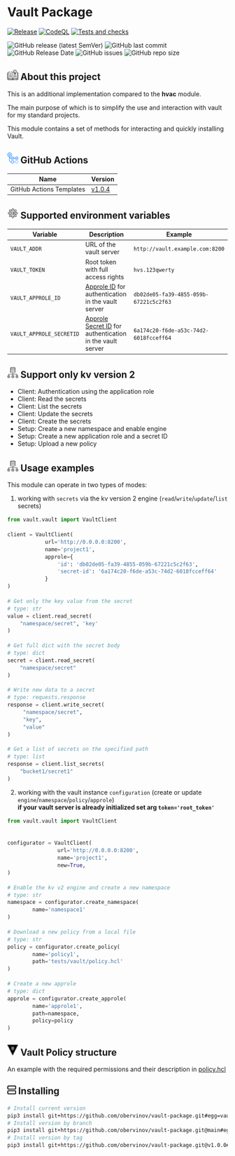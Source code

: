 # Vault Package
[![Release](https://github.com/obervinov/vault-package/actions/workflows/release.yml/badge.svg)](https://github.com/obervinov/vault-package/actions/workflows/release.yml)
[![CodeQL](https://github.com/obervinov/vault-package/actions/workflows/github-code-scanning/codeql/badge.svg)](https://github.com/obervinov/vault-package/actions/workflows/github-code-scanning/codeql)
[![Tests and checks](https://github.com/obervinov/vault-package/actions/workflows/tests.yml/badge.svg?branch=main&event=pull_request)](https://github.com/obervinov/vault-package/actions/workflows/tests.yml)

![GitHub release (latest SemVer)](https://img.shields.io/github/v/release/obervinov/vault-package?style=for-the-badge)
![GitHub last commit](https://img.shields.io/github/last-commit/obervinov/vault-package?style=for-the-badge)
![GitHub Release Date](https://img.shields.io/github/release-date/obervinov/vault-package?style=for-the-badge)
![GitHub issues](https://img.shields.io/github/issues/obervinov/vault-package?style=for-the-badge)
![GitHub repo size](https://img.shields.io/github/repo-size/obervinov/vault-package?style=for-the-badge)

## <img src="https://github.com/obervinov/_templates/blob/main/icons/book.png" width="25" title="about"> About this project
This is an additional implementation compared to the **hvac** module.

The main purpose of which is to simplify the use and interaction with vault for my standard projects.

This module contains a set of methods for interacting and quickly installing Vault.

## <img src="https://github.com/obervinov/_templates/blob/main/icons/github-actions.png" width="25" title="github-actions"> GitHub Actions
| Name  | Version |
| ------------------------ | ----------- |
| GitHub Actions Templates | [v1.0.4](https://github.com/obervinov/_templates/tree/v1.0.4) |

## <img src="https://github.com/obervinov/_templates/blob/main/icons/config.png" width="25" title="envs"> Supported environment variables
| Variable  | Description | Example |
| ------------- | ------------- | ------------- |
| `VAULT_ADDR`  | URL of the vault server | `http://vault.example.com:8200` |
| `VAULT_TOKEN` | Root token with full access rights | `hvs.123qwerty` |
| `VAULT_APPROLE_ID`  | [Approle ID](https://developer.hashicorp.com/vault/docs/auth/approle) for authentication in the vault server | `db02de05-fa39-4855-059b-67221c5c2f63` |
| `VAULT_APPROLE_SECRETID`  | [Approle Secret ID](https://developer.hashicorp.com/vault/docs/auth/approle) for authentication in the vault server |  `6a174c20-f6de-a53c-74d2-6018fcceff64` |

## <img src="https://github.com/obervinov/_templates/blob/main/icons/requirements.png" width="25" title="functions"> Support only kv version 2
- Client: Authentication using the application role
- Client: Read the secrets
- Client: List the secrets
- Client: Update the secrets
- Client: Create the secrets
- Setup: Create a new namespace and enable engine
- Setup: Create a new application role and a secret ID
- Setup: Upload a new policy

## <img src="https://github.com/obervinov/_templates/blob/main/icons/requirements.png" width="25" title="mods"> Usage examples
This module can operate in two types of modes:
1. working with `secrets` via the kv version 2 engine (`read`/`write`/`update`/`list` secrets)
```python
from vault.vault import VaultClient

client = VaultClient(
            url='http://0.0.0.0:8200',
            name='project1',
            approle={
                'id': 'db02de05-fa39-4855-059b-67221c5c2f63',
                'secret-id': '6a174c20-f6de-a53c-74d2-6018fcceff64'
            }
)

# Get only the key value from the secret
# type: str
value = client.read_secret(
    "namespace/secret", 'key'
)

# Get full dict with the secret body
# type: dict
secret = client.read_secret(
    "namespace/secret"
)

# Write new data to a secret
# type: requests.response
response = client.write_secret(
     "namespace/secret",
     "key",
     "value"
)

# Get a list of secrets on the specified path
# type: list
response = client.list_secrets(
    "bucket1/secret1"
)
```
2. working with the vault instance `configuration` (create or update `engine`/`namespace`/`policy`/`approle`)</br>
__if your vault server is already initialized set arg `token='root_token'`__
```python
from vault.vault import VaultClient


configurator = VaultClient(
                url='http://0.0.0.0:8200',
                name='project1',
                new=True,
)

# Enable the kv v2 engine and create a new namespace
# type: str
namespace = configurator.create_namespace(
        name='namespace1'
)

# Download a new policy from a local file
# type: str
policy = configurator.create_policy(
        name='policy1',
        path='tests/vault/policy.hcl'
)

# Create a new approle
# type: dict
approle = configurator.create_approle(
        name='approle1',
        path=namespace,
        policy=policy
)
```


## <img src="https://github.com/obervinov/_templates/blob/main/icons/vault.png" width="25" title="usage"> Vault Policy structure
An example with the required permissions and their description in [policy.hcl](tests/vault/policy.hcl)

## <img src="https://github.com/obervinov/_templates/blob/main/icons/stack2.png" width="20" title="install"> Installing
```bash
# Install current version
pip3 install git+https://github.com/obervinov/vault-package.git#egg=vault
# Install version by branch
pip3 install git+https://github.com/obervinov/vault-package.git@main#egg=vault
# Install version by tag
pip3 install git+https://github.com/obervinov/vault-package.git@v1.0.0#egg=vault
```
